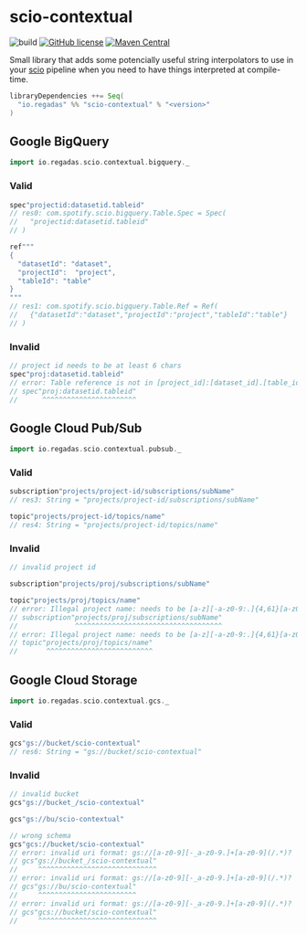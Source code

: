 # scio-contextual

![build](https://github.com/regadas/scio-contextual/workflows/main/badge.svg)
[![GitHub license](https://img.shields.io/github/license/regadas/scio-contextual.svg)](./LICENSE)
[![Maven Central](https://img.shields.io/maven-central/v/io.regadas/scio-contextual_2.12.svg)](https://maven-badges.herokuapp.com/maven-central/io.regadas/scio-contextual_2.12)

Small library that adds some potencially useful string interpolators to use in your [scio](https://github.com/spotify/scio) pipeline when you need to have things interpreted at compile-time.

```scala
libraryDependencies ++= Seq(
  "io.regadas" %% "scio-contextual" % "<version>"
)
```

## Google BigQuery

```scala
import io.regadas.scio.contextual.bigquery._
```

### Valid

```scala
spec"projectid:datasetid.tableid"
// res0: com.spotify.scio.bigquery.Table.Spec = Spec(
//   "projectid:datasetid.tableid"
// )

ref"""
{
  "datasetId": "dataset",
  "projectId":  "project",
  "tableId": "table"  
}
"""
// res1: com.spotify.scio.bigquery.Table.Ref = Ref(
//   {"datasetId":"dataset","projectId":"project","tableId":"table"}
// )
```

### Invalid

```scala
// project id needs to be at least 6 chars
spec"proj:datasetid.tableid"
// error: Table reference is not in [project_id]:[dataset_id].[table_id] format: proj:datasetid.tableid
// spec"proj:datasetid.tableid"
//      ^^^^^^^^^^^^^^^^^^^^^^^
```

## Google Cloud Pub/Sub

```scala
import io.regadas.scio.contextual.pubsub._
```

### Valid

```scala
subscription"projects/project-id/subscriptions/subName"
// res3: String = "projects/project-id/subscriptions/subName"

topic"projects/project-id/topics/name"
// res4: String = "projects/project-id/topics/name"
```

### Invalid

```scala
// invalid project id

subscription"projects/proj/subscriptions/subName"

topic"projects/proj/topics/name"
// error: Illegal project name: needs to be [a-z][-a-z0-9:.]{4,61}[a-z0-9]
// subscription"projects/proj/subscriptions/subName"
//              ^^^^^^^^^^^^^^^^^^^^^^^^^^^^^^^^^^^^
// error: Illegal project name: needs to be [a-z][-a-z0-9:.]{4,61}[a-z0-9]
// topic"projects/proj/topics/name"
//       ^^^^^^^^^^^^^^^^^^^^^^^^^^
```

## Google Cloud Storage

```scala
import io.regadas.scio.contextual.gcs._
```

### Valid

```scala
gcs"gs://bucket/scio-contextual"
// res6: String = "gs://bucket/scio-contextual"
```

### Invalid

```scala
// invalid bucket
gcs"gs://bucket_/scio-contextual"

gcs"gs://bu/scio-contextual"

// wrong schema
gcs"gcs://bucket/scio-contextual"
// error: invalid uri format: gs://[a-z0-9][-_a-z0-9.]+[a-z0-9](/.*)?
// gcs"gs://bucket_/scio-contextual"
//     ^^^^^^^^^^^^^^^^^^^^^^^^^^^^^
// error: invalid uri format: gs://[a-z0-9][-_a-z0-9.]+[a-z0-9](/.*)?
// gcs"gs://bu/scio-contextual"
//     ^^^^^^^^^^^^^^^^^^^^^^^^
// error: invalid uri format: gs://[a-z0-9][-_a-z0-9.]+[a-z0-9](/.*)?
// gcs"gcs://bucket/scio-contextual"
//     ^^^^^^^^^^^^^^^^^^^^^^^^^^^^^
```
